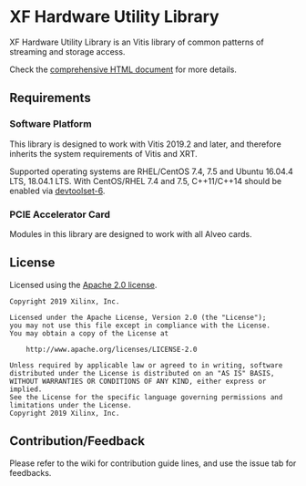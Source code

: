 # XF Hardware Utility Library

XF Hardware Utility Library is an Vitis library of common patterns of streaming and storage access.

Check the [comprehensive HTML document](#) for more details.

## Requirements

### Software Platform

This library is designed to work with Vitis 2019.2 and later, and therefore inherits the system requirements of Vitis and XRT.

Supported operating systems are RHEL/CentOS 7.4, 7.5 and Ubuntu 16.04.4 LTS, 18.04.1 LTS.
With CentOS/RHEL 7.4 and 7.5, C++11/C++14 should be enabled via
[devtoolset-6](https://www.softwarecollections.org/en/scls/rhscl/devtoolset-6/).

### PCIE Accelerator Card

Modules in this library are designed to work with all Alveo cards.

## License

Licensed using the [Apache 2.0 license](https://www.apache.org/licenses/LICENSE-2.0).

    Copyright 2019 Xilinx, Inc.
    
    Licensed under the Apache License, Version 2.0 (the "License");
    you may not use this file except in compliance with the License.
    You may obtain a copy of the License at
    
        http://www.apache.org/licenses/LICENSE-2.0
    
    Unless required by applicable law or agreed to in writing, software
    distributed under the License is distributed on an "AS IS" BASIS,
    WITHOUT WARRANTIES OR CONDITIONS OF ANY KIND, either express or implied.
    See the License for the specific language governing permissions and
    limitations under the License.
    Copyright 2019 Xilinx, Inc.

## Contribution/Feedback

Please refer to the wiki for contribution guide lines, and use the issue tab for feedbacks.

